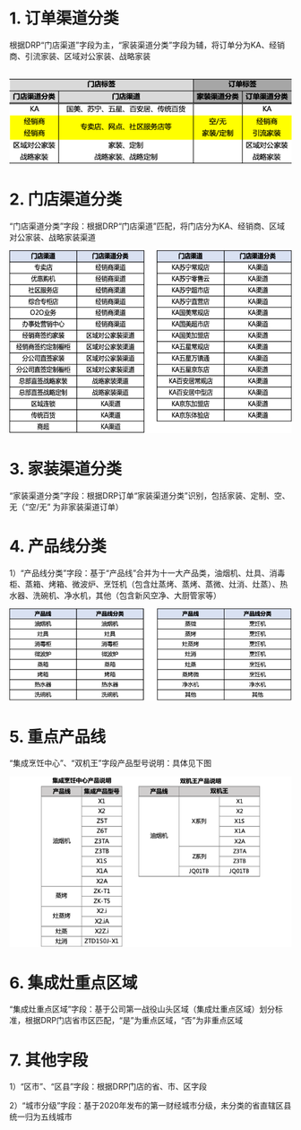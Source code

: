 # 1. 订单渠道分类

​	根据DRP“门店渠道”字段为主，“家装渠道分类”字段为辅，将订单分为KA、经销商、引流家装、区域对公家装、战略家装

​	![1](../images/维度字段.png)



# 2. 门店渠道分类

“门店渠道分类”字段：根据DRP“门店渠道”匹配，将门店分为KA、经销商、区域对公家装、战略家装渠道

![2](../images/维度字段1.png)

# 3. 家装渠道分类

“家装渠道分类”字段：根据DRP订单“家装渠道分类”识别，包括家装、定制、空、无（“空/无” 为非家装渠道订单）

# 4. 产品线分类

1）“产品线分类”字段：基于“产品线”合并为十一大产品类，油烟机、灶具、消毒柜、蒸箱、烤箱、微波炉、烹饪机（包含灶蒸烤、蒸烤、蒸微、灶消、灶蒸）、热水器、洗碗机、净水机，其他（包含新风空净、大厨管家等）

![3](../images/维度字段4.png)

 

# 5. 重点产品线

“集成烹饪中心”、“双机王”字段产品型号说明：具体见下图

![4](../images/维度字段6.png)

# 6. 集成灶重点区域

“集成灶重点区域”字段：基于公司第一战役山头区域（集成灶重点区域）划分标准，根据DRP门店省市区匹配，“是”为重点区域，“否”为非重点区域



# 7. 其他字段

1）“区市”、“区县”字段：根据DRP门店的省、市、区字段 

2）“城市分级”字段：基于2020年发布的第一财经城市分级，未分类的省直辖区县统一归为五线城市

 
